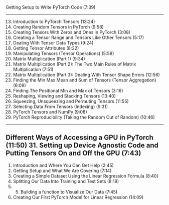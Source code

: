 Getting Setup to Write PyTorch Code (7:39)

----

13. Introduction to PyTorch Tensors (13:24)
14. Creating Random Tensors in PyTorch (9:58)
15. Creating Tensors With Zeros and Ones in PyTorch (3:08)
16. Creating a Tensor Range and Tensors Like Other Tensors (5:17)
17. Dealing With Tensor Data Types (9:24)
18. Getting Tensor Attributes (8:22)
19. Manipulating Tensors (Tensor Operations) (5:59)
20. Matrix Multiplication (Part 1) (9:34)
21. Matrix Multiplication (Part 2): The Two Main Rules of Matrix Multiplication (7:51)
22. Matrix Multiplication (Part 3): Dealing With Tensor Shape Errors (12:56)
23. Finding the Min Max Mean and Sum of Tensors (Tensor Aggregation) (6:09)
24. Finding The Positional Min and Max of Tensors (3:16)
25. Reshaping, Viewing and Stacking Tensors (13:40)
26. Squeezing, Unsqueezing and Permuting Tensors (11:55)
27. Selecting Data From Tensors (Indexing) (9:31)
28. PyTorch Tensors and NumPy (9:08)
29. PyTorch Reproducibility (Taking the Random Out of Random) (10:46)
----

Different Ways of Accessing a GPU in PyTorch (11:50)
31. Setting up Device Agnostic Code and Putting Tensors On and Off the GPU (7:43)
-----

1. Introduction and Where You Can Get Help (2:45)
2. Getting Setup and What We Are Covering (7:14)
3. Creating a Simple Dataset Using the Linear Regression Formula (8:40)
4. Splitting Our Data Into Training and Test Sets (8:19)
5. 5. Building a function to Visualize Our Data (7:45)
6. Creating Our First PyTorch Model for Linear Regression (14:09)